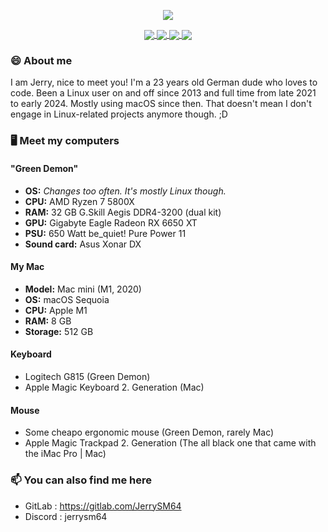 <!--
**JerrySM64/JerrySM64** is a ✨ _special_ ✨ repository because its `README.md` (this file) appears on your GitHub profile.

Here are some ideas to get you started:

- 🔭 I’m currently working on ...
- 🌱 I’m currently learning ...
- 👯 I’m looking to collaborate on ...
- 🤔 I’m looking for help with ...
- 💬 Ask me about ...
- 📫 How to reach me: ...
- 😄 Pronouns: ...
- ⚡ Fun fact: ...
-->
<p align="center"><a href="https://github.com/anuraghazra/github-readme-stats">
  <img align="center" src="https://github-readme-stats.vercel.app/api?username=jerrysm64&show_icons=true&theme=chartreuse-dark" />
</a></p>

<p align="center"><a href="https://github.com/JerrySM64/Qtile-Debian">
  <img align="center" src="https://github-readme-stats.vercel.app/api/pin/?username=jerrysm64&repo=Qtile-Debian&show_icons=true&theme=chartreuse-dark&locale=de" />
</a>
<a href="https://github.com/jerrysm64/xwayland-video-bridge-quick-setup">
  <img align="center" src="https://github-readme-stats.vercel.app/api/pin/?username=jerrysm64&repo=xwayland-video-bridge-quick-setup&show_icons=true&theme=chartreuse-dark&locale=de" />
</a>
<a href="https://github.com/JerrySM64/macOS-DE">
  <img align="center" src="https://github-readme-stats.vercel.app/api/pin/?username=jerrysm64&repo=macOS-DE&show_icons=true&theme=chartreuse-dark&locale=de" />
</a>
<a href="https://github.com/JerrySM64/NeoSplit">
  <img align="center" src="https://github-readme-stats.vercel.app/api/pin/?username=jerrysm64&repo=NeoSplit&show_icons=true&theme=chartreuse-dark&locale=de" />
</a></p>

### 😄 About me
I am Jerry, nice to meet you! I'm a 23 years old German dude who loves to code. Been a Linux user on and off since 2013 and full time from late 2021 to early 2024. Mostly using macOS since then. That doesn't mean I don't engage in Linux-related projects anymore though. ;D

### 🖥️ Meet my computers 
#### "Green Demon"
- **OS:** *Changes too often. It's mostly Linux though.*
- **CPU:** AMD Ryzen 7 5800X
- **RAM:** 32 GB G.Skill Aegis DDR4-3200 (dual kit)
- **GPU:** Gigabyte Eagle Radeon RX 6650 XT
- **PSU:** 650 Watt be_quiet! Pure Power 11
- **Sound card:** Asus Xonar DX

#### My Mac
- **Model:** Mac mini (M1, 2020)
- **OS:** macOS Sequoia
- **CPU:** Apple M1
- **RAM:** 8 GB
- **Storage:** 512 GB

#### Keyboard
- Logitech G815 (Green Demon)
- Apple Magic Keyboard 2. Generation (Mac)

#### Mouse
- Some cheapo ergonomic mouse (Green Demon, rarely Mac)
- Apple Magic Trackpad 2. Generation (The all black one that came with the iMac Pro | Mac)


### 📫 You can also find me here
- GitLab     : <https://gitlab.com/JerrySM64>
- Discord    : jerrysm64
